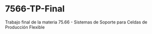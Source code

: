 # 7566-TP-Final
Trabajo final de la materia 75.66 - Sistemas de Soporte para Celdas de Producción Flexible
